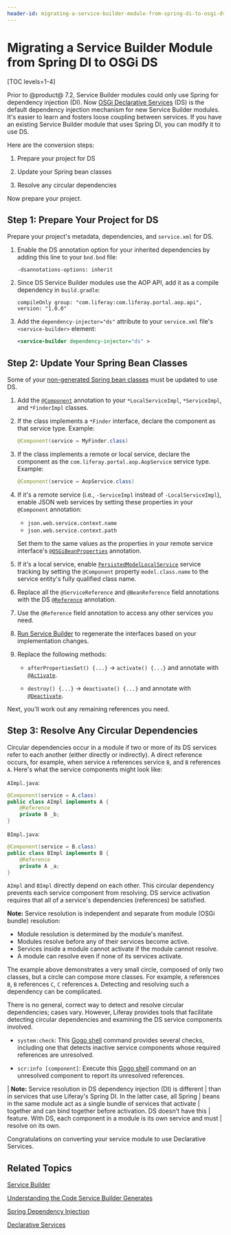 ```yaml
---
header-id: migrating-a-service-builder-module-from-spring-di-to-osgi-ds
---
```


# Migrating a Service Builder Module from Spring DI to OSGi DS

[TOC levels=1-4]

Prior to @product@ 7.2, Service Builder modules could only use Spring for
dependency injection (DI). Now 
[OSGi Declarative Services](/docs/7-2/frameworks/-/knowledge_base/f/declarative-services) (DS) is
the default dependency injection mechanism for new Service Builder modules. It's
easier to learn and fosters loose coupling between services. If you have an
existing Service Builder module that uses Spring DI, you can modify it to use
DS. 

Here are the conversion steps:

1.  Prepare your project for DS 

2.  Update your Spring bean classes 

3.  Resolve any circular dependencies 

Now prepare your project. 

## Step 1: Prepare Your Project for DS

Prepare your project's metadata, dependencies, and `service.xml` for DS. 

1.  Enable the DS annotation option for your inherited dependencies by 
    adding this line to your `bnd.bnd` file:

    ```
    -dsannotations-options: inherit
    ```

2.  Since DS Service Builder modules use the AOP API, add it as a compile 
    dependency in `build.gradle`: 

    ```
    compileOnly group: "com.liferay:com.liferay.portal.aop.api", version: "1.0.0"
    ```

3.  Add the `dependency-injector="ds"` attribute to your `service.xml` 
    file's `<service-builder>` element: 

    ```xml
    <service-builder dependency-injector="ds" >
    ```

## Step 2: Update Your Spring Bean Classes

Some of your 
[non-generated Spring bean classes](/docs/7-2/appdev/-/knowledge_base/a/understanding-the-code-generated-by-service-builder)
must be updated to use DS. 

1.  Add the [`@Component`](https://osgi.org/javadoc/r6/cmpn/org/osgi/service/component/annotations/Component.html)
    annotation to your `*LocalServiceImpl`, `*ServiceImpl`, and `*FinderImpl`
    classes. 

2.  If the class implements a `*Finder` interface, declare the component as 
    that service type. Example: 

    ```java
    @Component(service = MyFinder.class)
    ```

3.  If the class implements a remote or local service, declare the component
    as the `com.liferay.portal.aop.AopService` service type. Example:

    ```java
    @Component(service = AopService.class)
    ```

4.  If it's a remote service (i.e., `-ServiceImpl` instead of
    `-LocalServiceImpl`), enable JSON web services by setting these 
    properties in your `@Component` annotation:

    -   `json.web.service.context.name`
    -   `json.web.service.context.path`

    Set them to the same values as the properties in your remote service
    interface's
    [`@OSGiBeanProperties`](https://docs.liferay.com/ce/portal/7.2-latest/javadocs/portal-kernel/com/liferay/portal/kernel/spring/osgi/OSGiBeanProperties.html)
    annotation. 

5.  If it's a local service, enable [`PersistedModelLocalService`](https://docs.liferay.com/ce/portal/7.2-latest/javadocs/portal-kernel/com/liferay/portal/kernel/service/PersistedModelLocalService.html)
    service tracking by setting the `@Component` property
    `model.class.name` to the service entity's fully qualified class name. 

6.  Replace all the `@ServiceReference` and `@BeanReference` field annotations 
    with the DS
    [`@Reference`](https://osgi.org/javadoc/r6/cmpn/org/osgi/service/component/annotations/Reference.html)
    annotation. 

7.  Use the `@Reference` field annotation to access any other services you need.
 
8.  [Run Service Builder](/docs/7-2/appdev/-/knowledge_base/a/running-service-builder)
    to regenerate the interfaces based on your implementation changes. 

9.  Replace the following methods:

    -   `afterPropertiesSet() {...}` &rarr; `activate() {...}` and annotate with
        [`@Activate`](https://osgi.org/javadoc/r6/cmpn/org/osgi/service/component/annotations/Activate.html).

    -   `destroy() {...}` &rarr; `deactivate() {...}` and annotate with 
        [`@Deactivate`](https://osgi.org/javadoc/r6/cmpn/org/osgi/service/component/annotations/Deactivate.html). 

Next, you'll work out any remaining references you need. 

## Step 3: Resolve Any Circular Dependencies

Circular dependencies occur in a module if two or more of its DS services refer
to each another (either directly or indirectly). A direct reference occurs, for
example, when service `A` references service `B`, and `B` references `A`. Here's
what the service components might look like:

`AImpl.java`:

```java
@Component(service = A.class)
public class AImpl implements A {
    @Reference
    private B _b;
}
```

`BImpl.java`:

```java
@Component(service = B.class)
public class BImpl implements B {
    @Reference
    private A _a;
} 
```

`AImpl` and `BImpl` directly depend on each other.  This circular dependency
prevents each service component from resolving. DS service activation requires
that all of a service's dependencies (references) be satisfied. 

**Note:** Service resolution is independent and separate from module (OSGi 
bundle) resolution:

-   Module resolution is determined by the module's manifest.
-   Modules resolve before any of their services become active.
-   Services inside a module cannot activate if the module cannot resolve.
-   A module can resolve even if none of its services activate.

The example above demonstrates a very small circle, composed of only two
classes, but a circle can compose more classes. For example, `A` references `B`,
`B` references `C`, `C` references `A`. Detecting and resolving such a
dependency can be complicated. 

There is no general, correct way to detect and resolve circular dependencies;
cases vary. However, Liferay provides tools that facilitate detecting circular
dependencies and examining the DS service components involved.

-   `system:check`: This
    [Gogo shell](/docs/7-2/reference/-/knowledge_base/r/gogo-shell)
    command provides several checks, including one that detects inactive
    service components whose required references are unresolved.

-   `scr:info [component]`: Execute this
    [Gogo shell](/docs/7-2/reference/-/knowledge_base/r/gogo-shell)
    command on an unresolved component to report its unresolved references. 

| **Note:** Service resolution in DS dependency injection (DI) is different 
| than in services that use Liferay's Spring DI. In the latter case, all Spring
| beans in the same module act as a single bundle of services that activate
| together and can bind together before activation. DS doesn't have this 
| feature. With DS, each component in a module is its own service and must
| resolve on its own. 

Congratulations on converting your service module to use Declarative Services. 

## Related Topics 

[Service Builder](/docs/7-2/appdev/-/knowledge_base/a/service-builder)

[Understanding the Code Service Builder Generates](/docs/7-2/appdev/-/knowledge_base/a/understanding-the-code-generated-by-service-builder)

[Spring Dependency Injection](/docs/7-2/frameworks/-/knowledge_base/f/spring-dependency-injection)

[Declarative Services](/docs/7-2/frameworks/-/knowledge_base/f/declarative-services)
